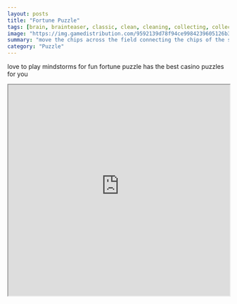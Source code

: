 ```yaml
---
layout: posts
title: "Fortune Puzzle"
tags: [brain, brainteaser, classic, clean, cleaning, collecting, collection, color, deep, matching, puzzles, best, free, online, games, oyna, game, free, games, play, play, games]
image: "https://img.gamedistribution.com/9592139d78f94ce9984239605126b3d0-512x512.jpeg"
summary: "move the chips across the field connecting the chips of the same color into a snake you must collect all the chips of a selected color the snake must then be placing on a field of same color which means all chips of a single color must be collecting  free online games oyna game free games play play games"
category: "Puzzle"
---
```


love to play mindstorms for fun fortune puzzle has the best casino puzzles for you

<iframe width="100%" height="480px;" src="https://html5.gamedistribution.com/9592139d78f94ce9984239605126b3d0/"></iframe>